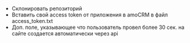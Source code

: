- Склонировать репозиторий
- Вставить свой access token от приложения в amoCRM в файл access_token.txt
- Доп. поле, указывающее что пользователь провел более 30 сек. на сайте создается автоматически через api
